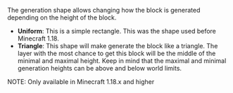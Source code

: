 The generation shape allows changing how the block is generated depending on the height of the block.

* **Uniform**: This is a simple rectangle. This was the shape used before Minecraft 1.18.
* **Triangle**: This shape will make generate the block like a triangle. The layer with the most chance 
  to get this block will be the middle of the minimal and maximal height. Keep in mind that the maximal and minimal 
  generation heights can be above and below world limits.

NOTE: Only available in Minecraft 1.18.x and higher